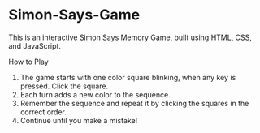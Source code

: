 # Simon-Says-Game
This is an interactive Simon Says Memory Game, built using HTML, CSS, and JavaScript.

How to Play
1. The game starts with one color square blinking, when any key is pressed. Click the square.
2. Each turn adds a new color to the sequence.
3. Remember the sequence and repeat it by clicking the squares in the correct order.
4. Continue until you make a mistake!
